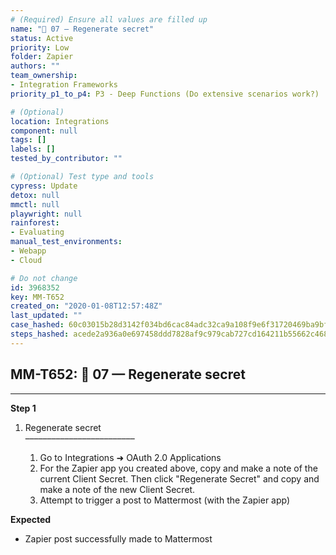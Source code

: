```yaml
---
# (Required) Ensure all values are filled up
name: "🔸 07 — Regenerate secret"
status: Active
priority: Low
folder: Zapier
authors: ""
team_ownership: 
- Integration Frameworks
priority_p1_to_p4: P3 - Deep Functions (Do extensive scenarios work?)

# (Optional)
location: Integrations
component: null
tags: []
labels: []
tested_by_contributor: ""

# (Optional) Test type and tools
cypress: Update
detox: null
mmctl: null
playwright: null
rainforest: 
- Evaluating
manual_test_environments: 
- Webapp
- Cloud

# Do not change
id: 3968352
key: MM-T652
created_on: "2020-01-08T12:57:48Z"
last_updated: ""
case_hashed: 60c03015b28d3142f034bd6cac84adc32ca9a108f9e6f31720469ba9bf94b09b9a55ab6324bd21b12006057e748f59c8
steps_hashed: acede2a936a0e697458ddd7828af9c979cab727cd164211b55662c4680fe027bc69c77c50248464dbadbfaa94c1eabcf
---
```


<!-- (Auto-generated) Based on frontmatter's "key" and "name" -->

## MM-T652: 🔸 07 — Regenerate secret

---

**Step 1**

1. Regenerate secret\
   –––––––––––––––––––––––––

   1. Go to Integrations ➜ OAuth 2.0 Applications
   2. For the Zapier app you created above, copy and make a note of the current Client Secret. Then click "Regenerate Secret" and copy and make a note of the new Client Secret.
   3. Attempt to trigger a post to Mattermost (with the Zapier app)

**Expected**

- Zapier post successfully made to Mattermost
